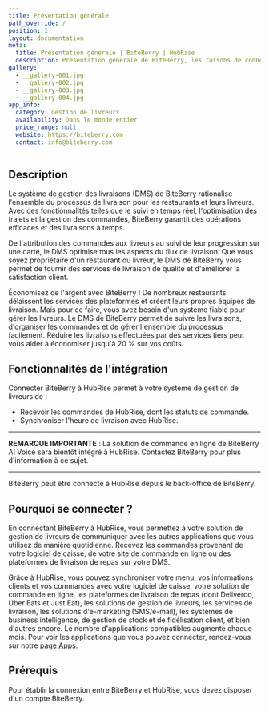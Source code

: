 ```yaml
---
title: Présentation générale
path_override: /
position: 1
layout: documentation
meta:
  title: Présentation générale | BiteBerry | HubRise
  description: Présentation générale de BiteBerry, les raisons de connecter votre imprimante autonome à HubRise et fonctionnalités de l'intégration avec HubRise. Synchronisez les commandes avec votre système de gestion de la livraison.
gallery:
  - __gallery-001.jpg
  - __gallery-002.jpg
  - __gallery-003.jpg
  - __gallery-004.jpg
app_info:
  category: Gestion de livreurs
  availability: Dans le monde entier
  price_range: null
  website: https://biteberry.com
  contact: info@biteberry.com
---
```


## Description

Le système de gestion des livraisons (DMS) de BiteBerry rationalise l'ensemble du processus de livraison pour les restaurants et leurs livreurs. Avec des fonctionnalités telles que le suivi en temps réel, l'optimisation des trajets et la gestion des commandes, BiteBerry garantit des opérations efficaces et des livraisons à temps.

De l'attribution des commandes aux livreurs au suivi de leur progression sur une carte, le DMS optimise tous les aspects du flux de livraison. Que vous soyez propriétaire d'un restaurant ou livreur, le DMS de BiteBerry vous permet de fournir des services de livraison de qualité et d'améliorer la satisfaction client.

Économisez de l'argent avec BiteBerry ! De nombreux restaurants délaissent les services des plateformes et créent leurs propres équipes de livraison. Mais pour ce faire, vous avez besoin d'un système fiable pour gérer les livreurs. Le DMS de BiteBerry permet de suivre les livraisons, d'organiser les commandes et de gérer l'ensemble du processus facilement. Réduire les livraisons effectuées par des services tiers peut vous aider à économiser jusqu'à 20 % sur vos coûts.

## Fonctionnalités de l'intégration

Connecter BiteBerry à HubRise permet à votre système de gestion de livreurs de :

- Recevoir les commandes de HubRise, dont les statuts de commande.
- Synchroniser l'heure de livraison avec HubRise.

---

**REMARQUE IMPORTANTE** : La solution de commande en ligne de BiteBerry AI Voice sera bientôt intégré à HubRise. Contactez BiteBerry pour plus d'information à ce sujet.

---

BiteBerry peut être connecté à HubRise depuis le back-office de BiteBerry.

## Pourquoi se connecter ?

En connectant BiteBerry à HubRise, vous permettez à votre solution de gestion de livreurs de communiquer avec les autres applications que vous utilisez de manière quotidienne. Recevez les commandes provenant de votre logiciel de caisse, de votre site de commande en ligne ou des plateformes de livraison de repas sur votre DMS.

Grâce à HubRise, vous pouvez synchroniser votre menu, vos informations clients et vos commandes avec votre logiciel de caisse, votre solution de commande en ligne, les plateformes de livraison de repas (dont Deliveroo, Uber Eats et Just Eat), les solutions de gestion de livreurs, les services de livraison, les solutions d'e-marketing (SMS/e-mail), les systèmes de business intelligence, de gestion de stock et de fidélisation client, et bien d'autres encore. Le nombre d'applications compatibles augmente chaque mois. Pour voir les applications que vous pouvez connecter, rendez-vous sur notre [page Apps](/apps).

## Prérequis

Pour établir la connexion entre BiteBerry et HubRise, vous devez disposer d'un compte BiteBerry.
